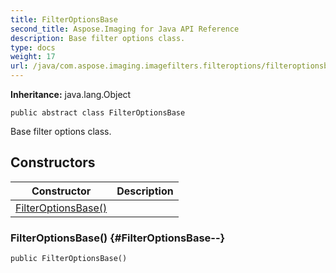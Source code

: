 ```yaml
---
title: FilterOptionsBase
second_title: Aspose.Imaging for Java API Reference
description: Base filter options class.
type: docs
weight: 17
url: /java/com.aspose.imaging.imagefilters.filteroptions/filteroptionsbase/
---
```

**Inheritance:**
java.lang.Object
```
public abstract class FilterOptionsBase
```

Base filter options class.
## Constructors

| Constructor | Description |
| --- | --- |
| [FilterOptionsBase()](#FilterOptionsBase--) |  |
### FilterOptionsBase() {#FilterOptionsBase--}
```
public FilterOptionsBase()
```


